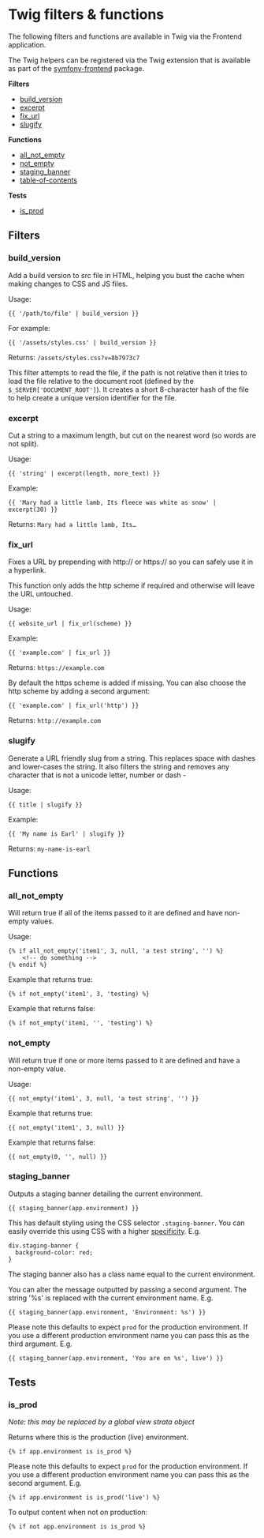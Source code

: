 # Twig filters & functions

The following filters and functions are available in Twig via the Frontend application.

The Twig helpers can be registered via the Twig extension that is available as part of the [symfony-frontend](https://github.com/strata/symfony-frontend) package.

**Filters**
* [build_version](#build_version)
* [excerpt](#excerpt)
* [fix_url](#fix_url)
* [slugify](#slugify)

**Functions**
* [all_not_empty](#all_not_empty)
* [not_empty](#not_empty)
* [staging_banner](#staging_banner)
* [table-of-contents](table-of-contents.md)

**Tests**
* [is_prod](#is_prod)

## Filters

### build_version

Add a build version to src file in HTML, helping you bust the cache when making changes to CSS and JS files. 

Usage:

```
{{ '/path/to/file' | build_version }}
```

For example:

```
{{ '/assets/styles.css' | build_version }}
```

Returns: `/assets/styles.css?v=8b7973c7`

This filter attempts to read the file, if the path is not relative then it tries to load the file relative to the 
document root (defined by the `$_SERVER['DOCUMENT_ROOT']`). It creates a short 8-character hash of the file to help 
create a unique version identifier for the file.

### excerpt

Cut a string to a maximum length, but cut on the nearest word (so words are not split).

Usage:
``` 
{{ 'string' | excerpt(length, more_text) }}
``` 

Example:
``` 
{{ 'Mary had a little lamb, Its fleece was white as snow' | excerpt(30) }}
``` 

Returns: `Mary had a little lamb, Its…`


### fix_url

Fixes a URL by prepending with http:// or https:// so you can safely use it in a hyperlink.

This function only adds the http scheme if required and otherwise will leave the URL untouched.

Usage:

```
{{ website_url | fix_url(scheme) }}
```

Example:
```
{{ 'example.com' | fix_url }}
```

Returns: `https://example.com`

By default the https scheme is added if missing. You can also choose the http scheme by adding a second argument:

```
{{ 'example.com' | fix_url('http') }}
```

Returns: `http://example.com`

### slugify

Generate a URL friendly slug from a string. This replaces space with dashes and lower-cases the string. It also filters
the string and removes any character that is not a unicode letter, number or dash -

Usage:

```
{{ title | slugify }}
```

Example:

```
{{ 'My name is Earl' | slugify }}
```

Returns: `my-name-is-earl`

## Functions

### all_not_empty

Will return true if all of the items passed to it are defined and have non-empty values.

Usage:

```
{% if all_not_empty('item1', 3, null, 'a test string', '') %}
    <!-- do something -->
{% endif %}
```

Example that returns true:
```
{% if not_empty('item1', 3, 'testing) %}
```

Example that returns false:
```
{% if not_empty('item1, '', 'testing') %}
```

### not_empty

Will return true if one or more items passed to it are defined and have a non-empty value.

Usage:

```
{{ not_empty('item1', 3, null, 'a test string', '') }}
```

Example that returns true:

```
{{ not_empty('item1', 3, null) }}
```

Example that returns false:

```
{{ not_empty(0, '', null) }}
```

### staging_banner

Outputs a staging banner detailing the current environment. 

```
{{ staging_banner(app.environment) }}
```

This has default styling using the CSS selector `.staging-banner`. You can easily 
override this using CSS with a higher [specificity](https://specifishity.com/). E.g.
  
```
div.staging-banner {
  background-color: red;
}
```

The staging banner also has a class name equal to the current environment.

You can alter the message outputted by passing a second argument. The string '%s' is replaced with the current environment 
name. E.g.

```
{{ staging_banner(app.environment, 'Environment: %s') }}
```

Please note this defaults to expect `prod`  for the production environment. If you use a different production environment 
name you can pass this as the third argument. E.g. 

```
{{ staging_banner(app.environment, 'You are on %s', live') }}
```

## Tests

### is_prod

_Note: this may be replaced by a global view strata object_

Returns where this is the production (live) environment.

```
{% if app.environment is is_prod %}
```

Please note this defaults to expect `prod`  for the production environment. If you use a different production environment
name you can pass this as the second argument. E.g.

```
{% if app.environment is is_prod('live') %}
```

To output content when not on production:

```
{% if not app.environment is is_prod %}
```
